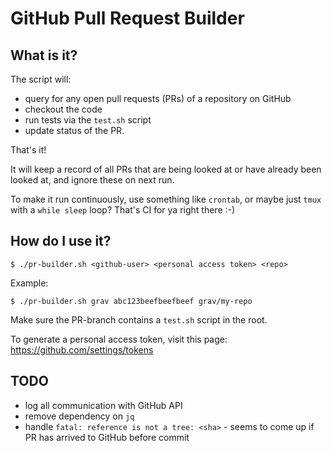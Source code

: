 # GitHub Pull Request Builder

## What is it?

The script will:
- query for any open pull requests (PRs) of a repository on GitHub
- checkout the code 
- run tests via the `test.sh` script
- update status of the PR.

That's it!

It will keep a record of all PRs that are being looked at or have already been looked at,
and ignore these on next run.

To make it run continuously, use something like `crontab`, or maybe just `tmux` with a `while sleep` loop? 
That's CI for ya right there :-)

## How do I use it?

```
$ ./pr-builder.sh <github-user> <personal access token> <repo>
```

Example:

```
$ ./pr-builder.sh grav abc123beefbeefbeef grav/my-repo
```

Make sure the PR-branch contains a `test.sh` script in the root.

To generate a personal access token, visit this page:
https://github.com/settings/tokens

## TODO
- log all communication with GitHub API
- remove dependency on `jq`
- handle `fatal: reference is not a tree: <sha>` - seems to come up if PR has arrived to GitHub before commit
